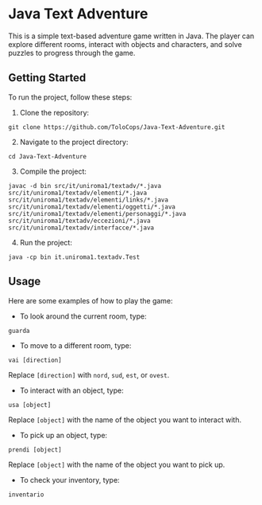 # Java Text Adventure

This is a simple text-based adventure game written in Java. The player can explore different rooms, interact with objects and characters, and solve puzzles to progress through the game.

## Getting Started

To run the project, follow these steps:

1. Clone the repository:
```
git clone https://github.com/ToloCops/Java-Text-Adventure.git
```

2. Navigate to the project directory:
```
cd Java-Text-Adventure
```

3. Compile the project:
```
javac -d bin src/it/uniroma1/textadv/*.java src/it/uniroma1/textadv/elementi/*.java src/it/uniroma1/textadv/elementi/links/*.java src/it/uniroma1/textadv/elementi/oggetti/*.java src/it/uniroma1/textadv/elementi/personaggi/*.java src/it/uniroma1/textadv/eccezioni/*.java src/it/uniroma1/textadv/interfacce/*.java
```

4. Run the project:
```
java -cp bin it.uniroma1.textadv.Test
```

## Usage

Here are some examples of how to play the game:

- To look around the current room, type:
```
guarda
```

- To move to a different room, type:
```
vai [direction]
```
Replace `[direction]` with `nord`, `sud`, `est`, or `ovest`.

- To interact with an object, type:
```
usa [object]
```
Replace `[object]` with the name of the object you want to interact with.

- To pick up an object, type:
```
prendi [object]
```
Replace `[object]` with the name of the object you want to pick up.

- To check your inventory, type:
```
inventario
```


